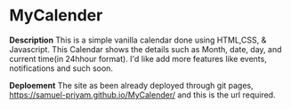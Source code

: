 # MyCalender

**Description**
This is a simple vanilla calendar done using HTML,CSS, & Javascript. This Calendar shows the details such as Month, date, day, and current time(in 24hhour format). 
I'd like add more features like events, notifications and such soon.

**Deploement**
The site as been already deployed through git pages, https://samuel-priyam.github.io/MyCalender/ and this is the url required.

